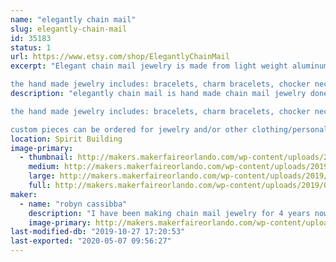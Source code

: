 ```yaml
---
name: "elegantly chain mail"
slug: elegantly-chain-mail
id: 35183
status: 1
url: https://www.etsy.com/shop/ElegantlyChainMail
excerpt: "Elegant chain mail jewelry is made from light weight aluminum in bright colors. every piece is hand made and adjusted to fit you on site.

the hand made jewelry includes: bracelets, charm bracelets, chocker necklaces, pendent necklaces, and earrings. "
description: "elegantly chain mail is hand made chain mail jewelry done in simply and light weight aluminum in bright and vibrant colors. all pieces are hand made and custom fitted on site so that they fit each person perfectly.

the hand made jewelry includes: bracelets, charm bracelets, chocker necklaces, pendent necklaces, and earrings. the jewelry is done in a victorian/gothic style, that showcases the artists specialized art form. 

custom pieces can be ordered for jewelry and/or other clothing/personal accessories. an example of some of the custom orders that have been fulfilled in the past are hair clips and appearal add-ons (shoulder pieces, sleeve designs, etc.)."
location: Spirit Building
image-primary:
  - thumbnail: http://makers.makerfaireorlando.com/wp-content/uploads/2019/08/60565498_1079102532213503_8975995174874251264_n-3-150x150.jpg
    medium: http://makers.makerfaireorlando.com/wp-content/uploads/2019/08/60565498_1079102532213503_8975995174874251264_n-3-300x300.jpg
    large: http://makers.makerfaireorlando.com/wp-content/uploads/2019/08/60565498_1079102532213503_8975995174874251264_n-3.jpg
    full: http://makers.makerfaireorlando.com/wp-content/uploads/2019/08/60565498_1079102532213503_8975995174874251264_n-3.jpg
maker:
  - name: "robyn cassibba"
    description: "I have been making chain mail jewelry for 4 years now. I started because I have a hard time finding jewelry that fits me and doesn't effect my delicate skin. when I started I found a lot of people were interested in the jewelry I was wearing so I decided to try selling it. so I started to sell online now I think I am ready to get out there and sell at events."
    image-primary: http://makers.makerfaireorlando.com/wp-content/uploads/2019/08/56184164_1025455330911557_8337655840894877696_n.jpg
last-modified-db: "2019-10-27 17:20:53"
last-exported: "2020-05-07 09:56:27"
---
```

